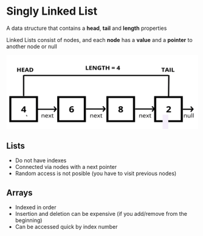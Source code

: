 # Singly Linked List

A data structure that contains a **head**, **tail** and **length** properties

Linked Lists consist of nodes, and each **node** has a **value** and a **pointer** to another node or null

![Singly Link Lists](../../assets/SingleLinkedList.png)

## Lists

- Do not have indexes
- Connected via nodes with a next pointer
- Random access is not posible (you have to visit previous nodes)

## Arrays

- Indexed in order
- Insertion and deletion can be expensive (if you add/remove from the beginning)
- Can be accessed quick by index number